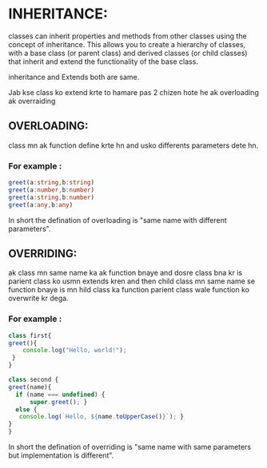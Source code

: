 # INHERITANCE:
classes can inherit properties and methods from other classes using the concept of inheritance. This allows you to create a hierarchy of classes, with a base class (or parent class) and derived classes (or child classes) that inherit and extend the functionality of the base class.

inheritance and Extends both are same.


Jab kse class ko extend krte to hamare pas 2 chizen hote he ak overloading ak overraiding 

## OVERLOADING:
class mn ak function define krte hn and usko differents parameters dete hn.

### For example : 
```TypeScript
greet(a:string,b:string)
greet(a:number,b:number)
greet(a:string,b:number)
greet(a:any,b:any)
```

In short the defination of overloading is "same name with different parameters".

## OVERRIDING:
ak class mn same name ka ak function bnaye and dosre class bna kr is parient class ko usmn extends kren and then child class mn same name se function bnaye is mn hild class ka function parient class wale function ko overwrite kr dega.

### For example : 
```TypeScript
class first{
greet(){
    console.log("Hello, world!");
 }
}

class second {
greet(name){
  if (name === undefined) {
      super.greet(); } 
  else {
   console.log(`Hello, ${name.toUpperCase()}`); }
}
}
```
In short the defination of overriding is "same name with same parameters but implementation is different".

